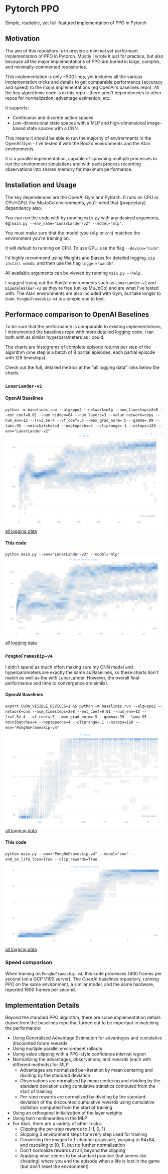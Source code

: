 # Pytorch PPO
Simple, readable, yet full-featured implementation of PPO in Pytorch

## Motivation

The aim of this repository is to provide a minimal yet performant implementation of PPO in Pytorch. Mostly I wrote it just for practice, but also because all the major implementations of PPO are buried in large, complex, and minimally-commented repositories.

This implementation is only ~500 lines, yet includes all the various implementation tricks and details to get comparable performance (accuracy and speed) to the major implementations (eg OpenAI's baselines repo). All the key algorithmic code is in this repo - there aren't dependencies to other repos for normalization, advantage estimation, etc.

It supports:
- Continuous and discrete action spaces
- Low-dimensional state spaces with a MLP and high-dimensional image-based state spaces with a CNN

This means it should be able to run the majority of environments in the OpenAI Gym - I've tested it with the Box2d environments and the Atari environments.

It is a parallel implementation, capable of spawning multiple processes to run the environment simulations and with each process recording observations into shared memory for maximum performance.

## Installation and Usage

The key dependences are the OpenAI Gym and Pytorch. It runs on CPU or CPU+GPU. For MuJoCo environments, you'll need that (proprietary) dependency also.


You can run the code with by running `main.py` with any desired arguments, eg
`main.py --env_name="LunarLander-v2" --model="mlp"`.

You must make sure that the model type (`mlp` or `cnn`) matches the environment you're training on.

It will default to running on CPU. To use GPU, use the flag `--device="cuda"`.

I'd highly recommend using Weights and Biases for detailed logging. `pip install wandb`, and then use the flag `logger="wandb"`.

All available arguments can be viewed by running `main.py --help`.

I suggest trying out the Box2d environments such as `LunarLander-v2` and `BipedalWalker-v2` as they're free (unlike MuJoCo) and are what I've tested with. The Atari environments are also included with Gym, but take longer to train. `PongNoFrameskip-v4` is a simple one to test.

## Performace comparison to OpenAI Baselines

To be sure that the performance is comparable to existing implementations, I instrumented the baselines repo with more detailed logging code. I ran both with as similar hyperparameters as I could.

The charts are histograms of complete episode returns per step of the algorithm (one step is a batch of 8 partial episodes, each partial episode with 128 timesteps).

Check out the full, detailed metrics at the "all logging data" links below the charts.

### `LunarLander-v2`

#### OpenAI Baselines
`python -m baselines.run --alg=ppo2 --network=mlp --num_timesteps=2e8 --ent_coef=0.01 --num_hidden=64 --num_layers=3 --value_network=copy --num_env=12 --lr=2.5e-4 --vf_coef=.5 --max_grad_norm=.5 --gamma=.99 --lam=.95 --nminibatches=4 --noptepochs=4 --cliprange=.1 --nsteps=128 --env="LunarLander-v2"`
![](images/baselines_lunar.png)
[all logging data](https://app.wandb.ai/zplizzi/test/runs/11hm85w6?workspace=user-zplizzi)

#### This code
`python main.py --env="LunarLander-v2" --model="mlp"`
![](images/my_lunar.png)
[all logging data](https://app.wandb.ai/zplizzi/test/runs/ne3xw444?workspace=user-zplizzi)

### `PongNoFrameskip-v4`

I didn't spend as much effort making sure my CNN model and hyperparameters are exactly the same as Baselines, so these charts don't match as well as the with LunarLander. However, the overall final performance and time to convergence are similar.

#### OpenAI Baselines
`export CUDA_VISIBLE_DEVICES=1 && python -m baselines.run --alg=ppo2 --network=cnn --num_timesteps=2e8 --ent_coef=0.01 --num_env=12 --lr=2.5e-4 --vf_coef=.5 --max_grad_norm=.5 --gamma=.99 --lam=.95 --nminibatches=4 --noptepochs=4 --cliprange=.1 --nsteps=128 --env="PongNoFrameskip-v4"`
![](images/baselines_pong.png)
[all logging data](https://app.wandb.ai/zplizzi/test/runs/6f9f2llh?workspace=user-zplizzi)

#### This code
`python main.py --env="PongNoFrameskip-v4" --model="cnn" --end_on_life_loss=True --clip_rewards=True`
![](images/my_pong.png)
[all logging data](https://app.wandb.ai/zplizzi/test/runs/trr799x9?workspace=user-zplizzi)


### Speed comparison

When training on `PongNoFrameskip-v4`, this code processes 1400 frames per second (on a GCP V100 server). The OpenAI baselines repository, running PPO on the same environment, a similar model, and the same hardware, reported 1600 frames per second.

## Implementation Details

Beyond the standard PPO algorithm, there are some implementation details drawn from the baselines repo that turned out to be important in matching the performance:
- Using Generalized Advantage Estimation for advantages and cumulative discounted future rewards
- Using multiple parallel environment rollouts
- Using value clipping with a PPO-style confidence interval region
- Normalizing the advantages, observations, and rewards (each with different methods) for MLP
    - Advantages are normalized per-iteration by mean centering and dividing by the standard deviation
    - Observations are normalized by mean centering and dividing by the standard deviation using cumulative statistics computed from the start of training
    - Per-step rewards are normalized by dividing by the standard deviation of the discounted cumulative rewards using cumulative statistics computed from the start of training
- Using an orthogonal initialization of the layer weights
- Using tanh nonlinearities in the MLP
- For Atari, there are a variety of other tricks:
    - Clipping the per-step rewards to {-1, 0, 1}
    - Skipping 3 environment steps for every step used for training
    - Converting the images to 1-channel grayscale, warping to 84x84, and rescaling to [0, 1], but no further normalization
    - Don't normalize rewards at all, beyond the clipping
    - Applying what seems to be standard practice (but seems like cheating) where you end the episode when a life is lost in the game (but don't reset the environment).
